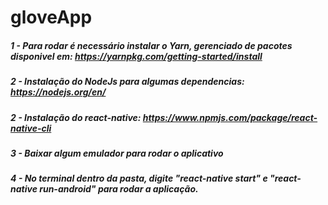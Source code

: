 # gloveApp

##### 1 - Para rodar é necessário instalar o Yarn, gerenciado de pacotes disponivel em: https://yarnpkg.com/getting-started/install
##### 2 - Instalação do NodeJs para algumas dependencias: https://nodejs.org/en/
##### 2 - Instalação do react-native: https://www.npmjs.com/package/react-native-cli
##### 3 - Baixar algum emulador para rodar o aplicativo
##### 4 - No terminal dentro da pasta, digite "react-native start" e "react-native run-android" para rodar a aplicação. 
